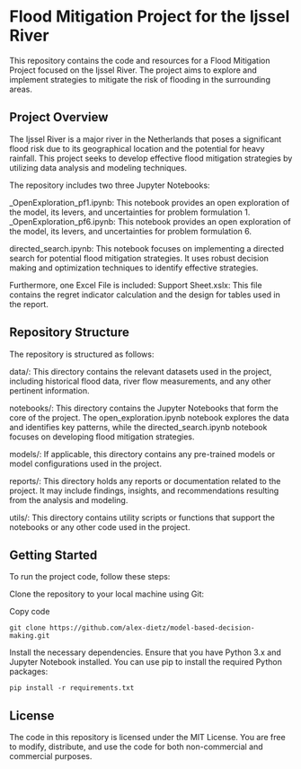 # Flood Mitigation Project for the Ijssel River

This repository contains the code and resources for a Flood Mitigation Project focused on the Ijssel River. The project aims to explore and implement strategies to mitigate the risk of flooding in the surrounding areas.

## Project Overview

The Ijssel River is a major river in the Netherlands that poses a significant flood risk due to its geographical location and the potential for heavy rainfall. This project seeks to develop effective flood mitigation strategies by utilizing data analysis and modeling techniques.

The repository includes two three Jupyter Notebooks:

\_OpenExploration_pf1.ipynb: This notebook provides an open exploration of the model, its levers, and uncertainties for problem formulation 1.
\_OpenExploration_pf6.ipynb: This notebook provides an open exploration of the model, its levers, and uncertainties for problem formulation 6.

directed_search.ipynb: This notebook focuses on implementing a directed search for potential flood mitigation strategies. It uses robust decision making and optimization techniques to identify effective strategies.

Furthermore, one Excel File is included:
Support Sheet.xslx: This file contains the regret indicator calculation and the design for tables used in the report.

## Repository Structure

The repository is structured as follows:

data/: This directory contains the relevant datasets used in the project, including historical flood data, river flow measurements, and any other pertinent information.

notebooks/: This directory contains the Jupyter Notebooks that form the core of the project. The open_exploration.ipynb notebook explores the data and identifies key patterns, while the directed_search.ipynb notebook focuses on developing flood mitigation strategies.

models/: If applicable, this directory contains any pre-trained models or model configurations used in the project.

reports/: This directory holds any reports or documentation related to the project. It may include findings, insights, and recommendations resulting from the analysis and modeling.

utils/: This directory contains utility scripts or functions that support the notebooks or any other code used in the project.

## Getting Started

To run the project code, follow these steps:

Clone the repository to your local machine using Git:

Copy code

```shell
git clone https://github.com/alex-dietz/model-based-decision-making.git
```

Install the necessary dependencies. Ensure that you have Python 3.x and Jupyter Notebook installed. You can use pip to install the required Python packages:

```shell
pip install -r requirements.txt
```

## License

The code in this repository is licensed under the MIT License. You are free to modify, distribute, and use the code for both non-commercial and commercial purposes.
